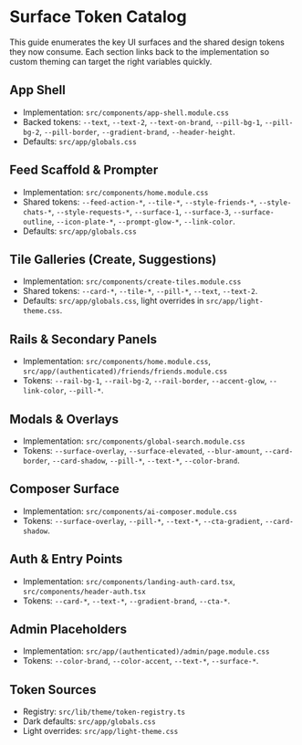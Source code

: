 # Surface Token Catalog

This guide enumerates the key UI surfaces and the shared design tokens they now consume. Each section links back to the implementation so custom theming can target the right variables quickly.

## App Shell

- Implementation: `src/components/app-shell.module.css`
- Backed tokens: `--text`, `--text-2`, `--text-on-brand`, `--pill-bg-1`, `--pill-bg-2`, `--pill-border`, `--gradient-brand`, `--header-height`.
- Defaults: `src/app/globals.css`

## Feed Scaffold & Prompter

- Implementation: `src/components/home.module.css`
- Shared tokens: `--feed-action-*`, `--tile-*`, `--style-friends-*`, `--style-chats-*`, `--style-requests-*`, `--surface-1`, `--surface-3`, `--surface-outline`, `--icon-plate-*`, `--prompt-glow-*`, `--link-color`.
- Defaults: `src/app/globals.css`

## Tile Galleries (Create, Suggestions)

- Implementation: `src/components/create-tiles.module.css`
- Shared tokens: `--card-*`, `--tile-*`, `--pill-*`, `--text`, `--text-2`.
- Defaults: `src/app/globals.css`, light overrides in `src/app/light-theme.css`.

## Rails & Secondary Panels

- Implementation: `src/components/home.module.css`, `src/app/(authenticated)/friends/friends.module.css`
- Tokens: `--rail-bg-1`, `--rail-bg-2`, `--rail-border`, `--accent-glow`, `--link-color`, `--pill-*`.

## Modals & Overlays

- Implementation: `src/components/global-search.module.css`
- Tokens: `--surface-overlay`, `--surface-elevated`, `--blur-amount`, `--card-border`, `--card-shadow`, `--pill-*`, `--text-*`, `--color-brand`.

## Composer Surface

- Implementation: `src/components/ai-composer.module.css`
- Tokens: `--surface-overlay`, `--pill-*`, `--text-*`, `--cta-gradient`, `--card-shadow`.

## Auth & Entry Points

- Implementation: `src/components/landing-auth-card.tsx`, `src/components/header-auth.tsx`
- Tokens: `--card-*`, `--text-*`, `--gradient-brand`, `--cta-*`.

## Admin Placeholders

- Implementation: `src/app/(authenticated)/admin/page.module.css`
- Tokens: `--color-brand`, `--color-accent`, `--text-*`, `--surface-*`.

## Token Sources

- Registry: `src/lib/theme/token-registry.ts`
- Dark defaults: `src/app/globals.css`
- Light overrides: `src/app/light-theme.css`
